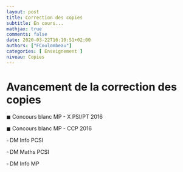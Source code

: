 ```yaml
---
layout: post
title: Correction des copies
subtitle: En cours...
mathjax: true
comments: false
date: 2020-03-22T16:10:51+02:00
authors: ["FCoulombeau"]
categories: [ Enseignement ]
niveau: Copies
---
```


# Avancement de la correction des copies

$\blacksquare$ Concours blanc MP - X PSI/PT 2016

$\blacksquare$ Concours blanc MP - CCP 2016

$\square$ DM Info PCSI

$\square$ DM Maths PCSI

$\square$ DM Info MP